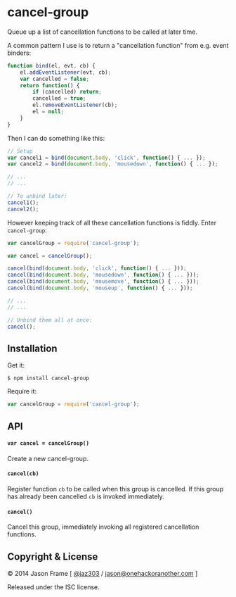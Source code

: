 # cancel-group

Queue up a list of cancellation functions to be called at later time.

A common pattern I use is to return a "cancellation function" from e.g. event binders:

```javascript
function bind(el, evt, cb) {
	el.addEventListener(evt, cb);
	var cancelled = false;
	return function() {
		if (cancelled) return;
		cancelled = true;
		el.removeEventListener(cb);
		el = null;
	}
}
```

Then I can do something like this:

```javascript
// Setup
var cancel1 = bind(document.body, 'click', function() { ... });
var cancel2 = bind(document.body, 'mousedown', function() { ... });

// ...
// ...

// To unbind later:
cancel1();
cancel2();
```

However keeping track of all these cancellation functions is fiddly. Enter `cancel-group`:

```javascript
var cancelGroup = require('cancel-group');

var cancel = cancelGroup();

cancel(bind(document.body, 'click', function() { ... }));
cancel(bind(document.body, 'mousedown', function() { ... }));
cancel(bind(document.body, 'mousemove', function() { ... }));
cancel(bind(document.body, 'mouseup', function() { ... }));

// ...
// ...

// Unbind them all at once:
cancel();
```

## Installation

Get it:

	$ npm install cancel-group

Require it:

```javascript
var cancelGroup = require('cancel-group');
```

## API

#### `var cancel = cancelGroup()`

Create a new cancel-group.

#### `cancel(cb)`

Register function `cb` to be called when this group is cancelled. If this group has already been cancelled `cb` is invoked immediately.

#### `cancel()`

Cancel this group, immediately invoking all registered cancellation functions.

## Copyright &amp; License

&copy; 2014 Jason Frame [ [@jaz303](http://twitter.com/jaz303) / [jason@onehackoranother.com](mailto:jason@onehackoranother.com) ]

Released under the ISC license.
